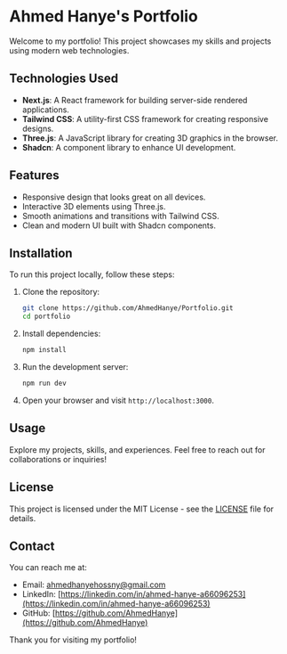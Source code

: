 # Ahmed Hanye's Portfolio

Welcome to my portfolio! This project showcases my skills and projects using modern web technologies.

## Technologies Used

- **Next.js**: A React framework for building server-side rendered applications.
- **Tailwind CSS**: A utility-first CSS framework for creating responsive designs.
- **Three.js**: A JavaScript library for creating 3D graphics in the browser.
- **Shadcn**: A component library to enhance UI development.

## Features

- Responsive design that looks great on all devices.
- Interactive 3D elements using Three.js.
- Smooth animations and transitions with Tailwind CSS.
- Clean and modern UI built with Shadcn components.

## Installation

To run this project locally, follow these steps:

1. Clone the repository:
   ```bash
   git clone https://github.com/AhmedHanye/Portfolio.git
   cd portfolio
   ```

2. Install dependencies:
   ```bash
   npm install
   ```

3. Run the development server:
   ```bash
   npm run dev
   ```

4. Open your browser and visit `http://localhost:3000`.

## Usage

Explore my projects, skills, and experiences. Feel free to reach out for collaborations or inquiries!

## License

This project is licensed under the MIT License - see the [LICENSE](LICENSE) file for details.

## Contact

You can reach me at:

- Email: [ahmedhanyehossny@gmail.com](mailto:ahmedhanyehossny@gmail.com)
- LinkedIn: [https://linkedin.com/in/ahmed-hanye-a66096253](https://linkedin.com/in/ahmed-hanye-a66096253)
- GitHub: [https://github.com/AhmedHanye](https://github.com/AhmedHanye)

Thank you for visiting my portfolio!
